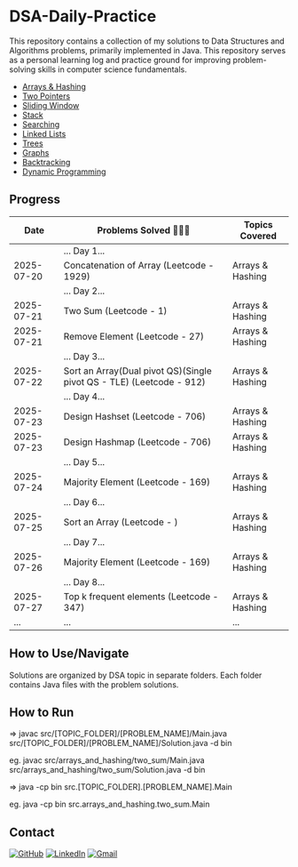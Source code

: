 # DSA-Daily-Practice 

This repository contains a collection of my solutions to Data Structures and Algorithms problems, primarily implemented in Java. This repository serves as a personal learning log and practice ground for improving problem-solving skills in computer science fundamentals.

* [Arrays & Hashing](Arrays%20&%20Hashing)
* [Two Pointers](Two%20Pointers)
* [Sliding Window](Sliding%20Window)
* [Stack](Stack)
* [Searching](Searching)
* [Linked Lists](Linked%20Lists)
* [Trees](Trees)
* [Graphs](Graphs)
* [Backtracking](Backtracking)
* [Dynamic Programming](Dynamic%20Programming)

## Progress

| Date       | Problems Solved 🔨💪🏼                            | Topics Covered          |
|------------|--------------------------------------------------|-------------------------|
|            | ... Day 1...                                     |                         |
| 2025-07-20 |  Concatenation of Array (Leetcode - 1929)        | Arrays & Hashing        |
|            | ... Day 2...                                     |                         |
| 2025-07-21 |  Two Sum (Leetcode - 1)                          | Arrays & Hashing        |
| 2025-07-21 |  Remove Element (Leetcode - 27)                  | Arrays & Hashing        |
|            | ... Day 3...                                     |                         |
| 2025-07-22 |  Sort an Array(Dual pivot QS)(Single pivot QS - TLE) (Leetcode - 912)                  | Arrays & Hashing        |
|            | ... Day 4...                                     |                         |
| 2025-07-23 |  Design Hashset (Leetcode - 706)                 | Arrays & Hashing        |
| 2025-07-23 |  Design Hashmap (Leetcode - 706)                 | Arrays & Hashing        |
|            | ... Day 5...                                     |                         |
| 2025-07-24 |  Majority Element (Leetcode - 169)               | Arrays & Hashing        |
|            | ... Day 6...                                     |                         |
| 2025-07-25 | Sort an Array (Leetcode - )                      | Arrays & Hashing        |
|            | ... Day 7...                                     |                         |
| 2025-07-26 |  Majority Element (Leetcode - 169)               | Arrays & Hashing        |
|            | ... Day 8...                                     |                         |
| 2025-07-27 |  Top k frequent elements (Leetcode - 347)        | Arrays & Hashing        |
| ...        | ...                                              | ...                     |

## How to Use/Navigate

Solutions are organized by DSA topic in separate folders. Each folder contains Java files with the problem solutions.

## How to Run 
=> javac src/[TOPIC_FOLDER]/[PROBLEM_NAME]/Main.java src/[TOPIC_FOLDER]/[PROBLEM_NAME]/Solution.java -d bin

eg. javac src/arrays_and_hashing/two_sum/Main.java src/arrays_and_hashing/two_sum/Solution.java -d bin

 => java -cp bin src.[TOPIC_FOLDER].[PROBLEM_NAME].Main

eg. java -cp bin src.arrays_and_hashing.two_sum.Main

## Contact

[![GitHub](https://img.shields.io/badge/GitHub-181717?style=flat-square&logo=github&logoColor=ffffff)](https://github.com/Haririshikesh/)
[![LinkedIn](https://img.shields.io/badge/LinkedIn-0A66C2?style=flat-square&logo=linkedin&logoColor=ffffff)](https://www.linkedin.com/in/RishikeshKesavan/)
[![Gmail](https://img.shields.io/badge/Gmail-D14836?style=flat-square&logo=gmail&logoColor=ffffff)](mailto:haririshikeshk2003@gmail.com)
